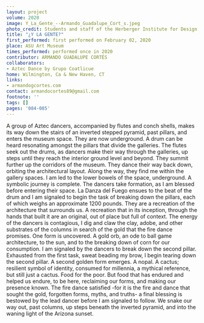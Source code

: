 ```yaml
---
layout: project
volume: 2020
image: Y_La_Gente_--Armando_Guadalupe_Cort_s.jpeg
photo_credit: Students and staff of the Herberger Institute for Design and the Arts
title: "¿Y LA GENTE?"
first_performed: first performed on February 02, 2020
place: ASU Art Museum
times_performed: performed once in 2020
contributor: ARMANDO GUADALUPE CORTÉS
collaborators:
- Aztec Dance by Grupo Coatlicue
home: Wilmington, Ca & New Haven, CT
links:
- armandogcortes.com
contact: armandocortes89@gmail.com
footnote: ''
tags: []
pages: '084-085'
---
```




A group of Aztec dancers, accompanied by flutes and conch shells, makes its way down the stairs of an inverted stepped pyramid, past pillars, and enters the museum space. They are now underground. A drum can be heard resonating amongst the pillars that divide the galleries. The flutes seek out the drums, as dancers make their way through the galleries, up steps until they reach  the interior ground level and beyond. They summit further up the corridors of the museum. They dance their way back down, orbiting the architectural layout.
 Along the way, they find me within the gallery spaces. I am led to the lower bowels of the space, underground. A symbolic journey is complete. The dancers take formation, as I am blessed before entering their space. La Danza del Fuego ensues to the beat of the drum and I am signaled to begin the task of breaking down the pillars, each of which weighs an approximate 1200 pounds. They are a recreation of the architecture that surrounds us. A recreation that in its inception, through the hands that built it are an original, out of place but full of context.
 The energy of the dancers is contagious, I dig and claw the clay, adobe, and other substrates of the columns in search of the gold that the fire dance promises. One form is uncovered. A gold orb, an ode to ball game architecture, to the sun, and to the breaking down of corn for our consumption. I am signaled by the dancers to break down the second pillar. Exhausted from the first task, sweat beading my brow, I begin tearing down the second pillar. A second golden form emerges. A nopal. A cactus; resilient symbol of identity, consumed for millennia, a mythical reference, but still just a cactus. Food for the poor. But food that has endured and helped us endure, to be here, reclaiming our forms, and making our presence known.
 The fire dance satisfied -for it is the fire and dance that sought the gold, forgotten forms, myths, and truths- a final blessing is bestowed by the lead dancer before I am signaled to follow. We snake our way out, past columns, up steps beneath the inverted pyramid, and into the waning light of the Arizona sunset.
